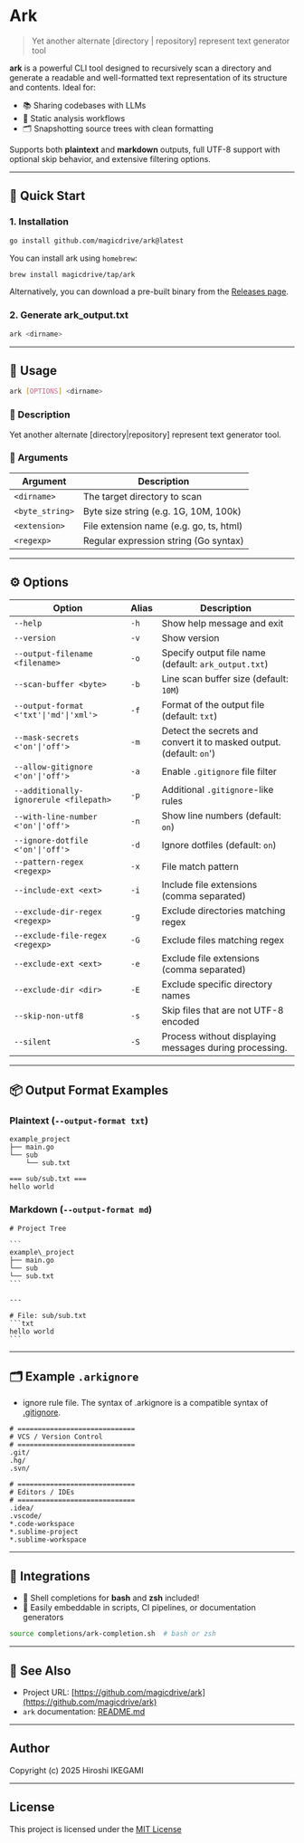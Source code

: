 # Ark

> Yet another alternate \[directory | repository] represent text generator tool

**ark** is a powerful CLI tool designed to recursively scan a directory and generate a readable and well-formatted text representation of its structure and contents. Ideal for:

* 📚 Sharing codebases with LLMs
* 🧪 Static analysis workflows
* 🗂️ Snapshotting source trees with clean formatting

Supports both **plaintext** and **markdown** outputs, full UTF-8 support with optional skip behavior, and extensive filtering options.

---

## 🚀 Quick Start

### 1. Installation

```bash
go install github.com/magicdrive/ark@latest
```

You can install ark using `homebrew`:

```bash
brew install magicdrive/tap/ark
```

Alternatively, you can download a pre-built binary from the [Releases page](https://github.com/magicdrive/ark/releases).

### 2. Generate ark_output.txt

```bash
ark <dirname>
```

---

## 🧰 Usage

```sh
ark [OPTIONS] <dirname>
```

### 🔸 Description

Yet another alternate \[directory|repository] represent text generator tool.

### 🔸 Arguments

| Argument        | Description                             |
| --------------- | --------------------------------------- |
| `<dirname>`     | The target directory to scan            |
| `<byte_string>` | Byte size string (e.g. 1G, 10M, 100k)   |
| `<extension>`   | File extension name (e.g. go, ts, html) |
| `<regexp>`      | Regular expression string (Go syntax)   |

---

## ⚙️ Options

| Option                                 | Alias           | Description                                                          |
| -------------------------------------- | --------------- | ---------------------------------------------------------------------|
| `--help`                               | `-h`            | Show help message and exit                                           |
| `--version`                            | `-v`            | Show version                                                         |
| `--output-filename <filename>`         | `-o`            | Specify output file name (default: `ark_output.txt`)                 |
| `--scan-buffer <byte>`                 | `-b`            | Line scan buffer size (default: `10M`)                               |
| `--output-format <'txt'\|'md'\|'xml'>` | `-f`            | Format of the output file (default: `txt`)                           |
| `--mask-secrets <'on'\|'off'>`         | `-m`            | Detect the secrets and convert it to masked output. (default: `on`') |
| `--allow-gitignore <'on'\|'off'>`      | `-a`            | Enable `.gitignore` file filter                                      |
| `--additionally-ignorerule <filepath>` | `-p`            | Additional `.gitignore`-like rules                                   |
| `--with-line-number <'on'\|'off'>`     | `-n`            | Show line numbers (default: `on`)                                    |
| `--ignore-dotfile <'on'\|'off'>`       | `-d`            | Ignore dotfiles (default: `on`)                                      |
| `--pattern-regex <regexp>`             | `-x`            | File match pattern                                                   |
| `--include-ext <ext>`                  | `-i`            | Include file extensions (comma separated)                            |
| `--exclude-dir-regex <regexp>`         | `-g`            | Exclude directories matching regex                                   |
| `--exclude-file-regex <regexp>`        | `-G`            | Exclude files matching regex                                         |
| `--exclude-ext <ext>`                  | `-e`            | Exclude file extensions (comma separated)                            |
| `--exclude-dir <dir>`                  | `-E`            | Exclude specific directory names                                     |
| `--skip-non-utf8`                      | `-s`            | Skip files that are not UTF-8 encoded                                |
| `--silent`                             | `-S`            | Process without displaying messages during processing.               |

---

## 📦 Output Format Examples

### Plaintext (`--output-format txt`)

```
example_project
├── main.go
└── sub
    └── sub.txt

=== sub/sub.txt ===
hello world
```

### Markdown (`--output-format md`)

```````
# Project Tree

```
example\_project
├── main.go
└── sub
└── sub.txt
```

---

# File: sub/sub.txt
```txt
hello world
```

```````
---

## 🗂 Example `.arkignore`

* ignore rule file.
The syntax of .arkignore is a compatible syntax of [.gitignore](https://git-scm.com/docs/gitignore).

```
# =============================
# VCS / Version Control
# =============================
.git/
.hg/
.svn/

# =============================
# Editors / IDEs
# =============================
.idea/
.vscode/
*.code-workspace
*.sublime-project
*.sublime-workspace
```

---

## 🧩 Integrations

- 🐚 Shell completions for **bash** and **zsh** included!
- 🔧 Easily embeddable in scripts, CI pipelines, or documentation generators

```sh
source completions/ark-completion.sh  # bash or zsh
````

---

## 📎 See Also

* Project URL: [https://github.com/magicdrive/ark](https://github.com/magicdrive/ark)
* `ark` documentation: [README.md](https://github.com/magicdrive/ark/README.md)

---

## Author

Copyright (c) 2025 Hiroshi IKEGAMI

---

## License

This project is licensed under the [MIT License](https://github.com/magicdrive/ark/blob/main/LICENSE)
